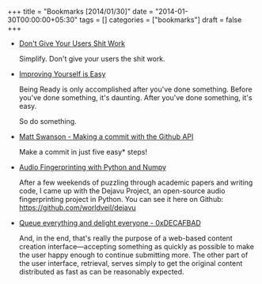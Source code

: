 +++
title = "Bookmarks [2014/01/30]"
date = "2014-01-30T00:00:00+05:30"
tags = []
categories = ["bookmarks"]
draft = false
+++

-   [Don't Give Your Users Shit Work](http://zachholman.com/posts/shit-work/)

    Simplify. Don't give your users the shit work.

-   [Improving Yourself is Easy](http://zachholman.com/posts/improving-yourself-is-easy/)

    Being Ready is only accomplished after you've done something. Before
    you've done something, it's daunting. After you've done something,
    it's easy.

    So do something.

-   [Matt Swanson - Making a commit with the Github API](http://mdswanson.com/blog/2011/07/23/digging-around-the-github-api-take-2.html)

    Make a commit in just five easy\* steps!

-   [Audio Fingerprinting with Python and Numpy](http://willdrevo.com/fingerprinting-and-audio-recognition-with-python.html)

    After a few weekends of puzzling through academic papers and writing
    code, I came up with the Dejavu Project, an open-source audio
    fingerprinting project in Python. You can see it here on Github:
    <https://github.com/worldveil/dejavu>

-   [Queue everything and delight everyone - 0xDECAFBAD](http://decafbad.com/blog/2008/07/04/queue-everything-and-delight-everyone/)

    And, in the end, that's really the purpose of a web-based content
    creation interface—accepting something as quickly as possible to
    make the user happy enough to continue submitting more. The other
    part of the user interface, retrieval, serves simply to get the
    original content distributed as fast as can be reasonably expected.
